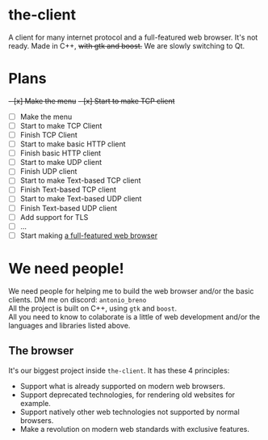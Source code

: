 # the-client

A client for many internet protocol and a full-featured web browser. It's not ready. Made in C++, ~~with gtk and boost.~~ We are slowly switching to Qt.

# Plans

~~- [x] Make the menu~~
~~- [x] Start to make TCP client~~
- [ ] Make the menu
- [ ] Start to make TCP Client
- [ ] Finish TCP Client
- [ ] Start to make basic HTTP client
- [ ] Finish basic HTTP client
- [ ] Start to make UDP client
- [ ] Finish UDP client
- [ ] Start to make Text-based TCP client
- [ ] Finish Text-based TCP client
- [ ] Start to make Text-based UDP client
- [ ] Finish Text-based UDP client
- [ ] Add support for TLS
- [ ] ...
- [ ] Start making [a full-featured web browser](browser-plans/README.md)

# We need people!

We need people for helping me to build the web browser and/or the basic clients. DM me on discord: `antonio_breno`<br>
All the project is built on C++, using `gtk` and `boost`.<br>
All you need to know to colaborate is a little of web development and/or the languages and libraries listed above.

## The browser

It's our biggest project inside `the-client`. It has these 4 principles:
- Support what is already supported on modern web browsers.
- Support deprecated technologies, for rendering old websites for example.
- Support natively other web technologies not supported by normal browsers.
- Make a revolution on modern web standards with exclusive features.